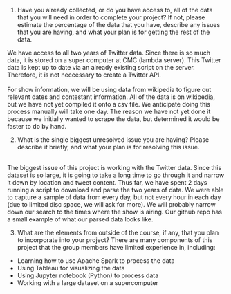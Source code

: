1. Have you already collected, or do you have access to, all of the data that you will need in order to complete your project? If not, please estimate the percentage of the data that you have, describe any issues that you are having, and what your plan is for getting the rest of the data.

We have access to all two years of Twitter data. Since there is so much data, it is stored on a super computer at CMC (lambda server). This Twitter data is kept up to date via an already existing script on the server. Therefore, it is not neccessary to create a Twitter API. 
<br>
<br>
For show information, we will be using data from wikipedia to figure out relevant dates and contestant information. All of the data is on wikipedia, but we have not yet compiled it onto a csv file. We anticipate doing this process manually will take one day. The reason we have not yet done it because we initially wanted to scrape the data, but determined it would be faster to do by hand.

2. What is the single biggest unresolved issue you are having? Please describe it briefly, and what your plan is for resolving this issue.
<br>
The biggest issue of this project is working with the Twitter data. Since this dataset is so large, it is going to take a long time to go through it and narrow it down by location and tweet content. Thus far, we have spent 2 days running a script to download and parse the two years of data. We were able to capture a sample of data from every day, but not every hour in each day (due to limited disc space, we will ask for more). We will probably narrow down our search to the times where the show is airing. Our github repo has a small example of what our parsed data looks like.

3. What are the elements from outside of the course, if any, that you plan to incorporate into your project?
There are many components of this project that the group members have limited experience in, including:
<ul><li>Learning how to use Apache Spark to process the data 
<li> Using Tableau for visualizing the data
<li> Using Jupyter notebook (Python) to process data
<li> Working with a large dataset on a supercomputer 

